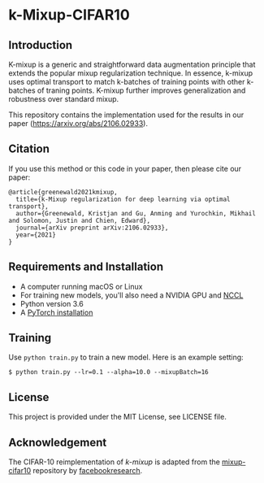 # k-Mixup-CIFAR10


## Introduction

K-mixup is a generic and straightforward data augmentation principle that extends the popular mixup regularization technique. In essence, k-mixup uses optimal transport to match k-batches of training points with other k-batches of traning points. K-mixup further improves generalization and robustness over standard mixup. 

This repository contains the implementation used for the results in
our paper (https://arxiv.org/abs/2106.02933).

## Citation

If you use this method or this code in your paper, then please cite our paper:

```
@article{greenewald2021kmixup,
  title={k-Mixup regularization for deep learning via optimal transport},
  author={Greenewald, Kristjan and Gu, Anming and Yurochkin, Mikhail and Solomon, Justin and Chien, Edward},
  journal={arXiv preprint arXiv:2106.02933},
  year={2021}
}

```

## Requirements and Installation
* A computer running macOS or Linux
* For training new models, you'll also need a NVIDIA GPU and [NCCL](https://github.com/NVIDIA/nccl)
* Python version 3.6
* A [PyTorch installation](http://pytorch.org/)

## Training
Use `python train.py` to train a new model.
Here is an example setting:
```
$ python train.py --lr=0.1 --alpha=10.0 --mixupBatch=16
```

## License

This project is provided under the MIT License, see LICENSE file.

## Acknowledgement
The CIFAR-10 reimplementation of _k-mixup_ is adapted from the [mixup-cifar10](https://github.com/facebookresearch/mixup-cifar10/tree/main) repository by [facebookresearch](https://github.com/facebookresearch).

